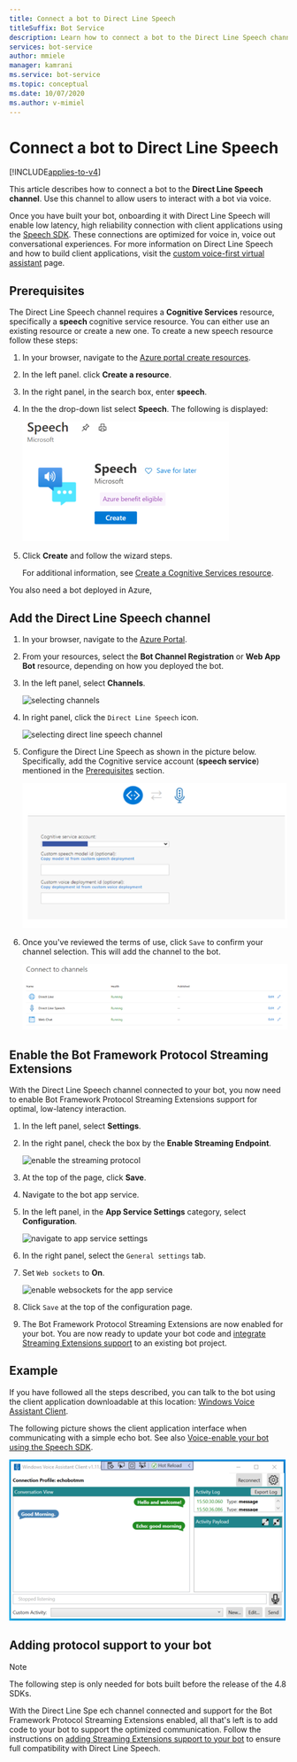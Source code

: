 ```yaml
---
title: Connect a bot to Direct Line Speech
titleSuffix: Bot Service
description: Learn how to connect a bot to the Direct Line Speech channel for user's voice interaction with high reliability and low latency.
services: bot-service
author: mmiele
manager: kamrani
ms.service: bot-service
ms.topic: conceptual
ms.date: 10/07/2020
ms.author: v-mimiel
---
```


# Connect a bot to Direct Line Speech

[!INCLUDE[applies-to-v4](includes/applies-to.md)]

This article describes how to connect a bot to the **Direct Line Speech channel**. Use this channel to allow users to interact with a bot via voice.

Once you have built your bot, onboarding it with Direct Line Speech will enable low latency, high reliability connection with client applications using the [Speech SDK](https://aka.ms/speech-service-docs). These connections are optimized for voice in, voice out conversational experiences. For more information on Direct Line Speech and how to build client applications, visit the [custom voice-first virtual assistant](https://aka.ms/cognitive-services-voice-assistants) page.

## Prerequisites

 The Direct Line Speech channel requires a **Cognitive Services** resource, specifically a **speech** cognitive service resource. You can either use an existing resource or create a new one. To create a new speech resource follow these steps:

1. In your browser, navigate to the [Azure portal create resources](https://ms.portal.azure.com/#create/hub).
1. In the left panel. click **Create a resource**.
1. In the right panel, in the search box, enter **speech**.
1. In the the drop-down list select **Speech**. The following is displayed:

    ![create speech cognitive resource](media/voice-first-virtual-assistants/create-speech-cognitive-resource.PNG "create speech cognitive service")

1. Click **Create** and follow the wizard steps.

    For additional information, see [Create a Cognitive Services resource](https://docs.microsoft.com/azure/cognitive-services/cognitive-services-apis-create-account).

You also need a bot deployed in Azure,

## Add the Direct Line Speech channel

1. In your browser, navigate to the [Azure Portal](https://portal.azure.com).
1. From your resources, select the **Bot Channel Registration** or **Web App Bot** resource, depending on how you deployed the bot.
1. In the left panel, select  **Channels**.

    ![selecting channels](media/voice-first-virtual-assistants/bot-service-channel-directlinespeech-selectchannel.png "selecting channels")

1. In right panel, click the `Direct Line Speech` icon.

    ![selecting direct line speech channel](media/voice-first-virtual-assistants/bot-service-channel-directlinespeech-connectspeechchannel.png "connecting Direct Line Speech")

1. Configure the Direct Line Speech as shown in the picture below. Specifically, add the Cognitive service account (**speech service**) mentioned in the [Prerequisites](#prerequisites) section.

    ![configure direct line speech channel](media/voice-first-virtual-assistants/bot-service-channel-directlinespeech-cognitivesericesaccount-selection.png "selecting Cognitive Services resource")

1. Once you've reviewed the terms of use, click `Save` to confirm your channel selection. This will add the channel to the bot.

    ![saving the enabled of Direct Line Speech channel](media/voice-first-virtual-assistants/bot-service-channel-directlinespeech-added.png "added direct line speech channel")

## Enable the Bot Framework Protocol Streaming Extensions

With the Direct Line Speech channel connected to your bot, you now need to enable Bot Framework Protocol Streaming Extensions support for optimal, low-latency interaction.

1. In the left panel, select **Settings**.
1. In the right panel, check the box by the **Enable Streaming Endpoint**.

    ![enable the streaming protocol](media/voice-first-virtual-assistants/bot-service-channel-directlinespeech-enablestreamingsupport.png "enable streaming extension support")

1. At the top of the page, click **Save**.

1. Navigate to the bot app service.
1. In the left panel, in the **App Service Settings** category, select **Configuration**.

    ![navigate to app service settings](media/voice-first-virtual-assistants/bot-service-channel-directlinespeech-configureappservice.png "configure the app service")

1. In the right panel, select the `General settings` tab.
1. Set `Web sockets` to **On**.

    ![enable websockets for the app service](media/voice-first-virtual-assistants/bot-service-channel-directlinespeech-enablewebsockets.png "enable websockets")

1. Click `Save` at the top of the configuration page.

1. The Bot Framework Protocol Streaming Extensions are now enabled for your bot. You are now ready to update your bot code and [integrate Streaming Extensions support](https://aka.ms/botframework/addstreamingprotocolsupport) to an existing bot project.

## Example

If you have followed all the steps described, you can talk to the bot using the client application downloadable at this location: [Windows Voice Assistant Client](https://github.com/Azure-Samples/Cognitive-Services-Voice-Assistant/blob/master/clients/csharp-wpf/README.md#windows-voice-assistant-client).

The following picture shows the client application interface when communicating with a simple echo bot. See also [Voice-enable your bot using the Speech SDK](https://docs.microsoft.com/azure/cognitive-services/speech-service/tutorial-voice-enable-your-bot-speech-sdk).

![voice assistant client](media/voice-first-virtual-assistants/voice-assistant-client.png "voice assistant client")

## Adding protocol support to your bot

> [!NOTE]
> The following step is only needed for bots built before the release of the 4.8 SDKs.

With the Direct Line Spe
ech channel connected and support for the Bot Framework Protocol Streaming Extensions enabled, all that's left is to add code to your bot to support the optimized communication. Follow the instructions on [adding Streaming Extensions support to your bot](https://aka.ms/botframework/addstreamingprotocolsupport) to ensure full compatibility with Direct Line Speech.